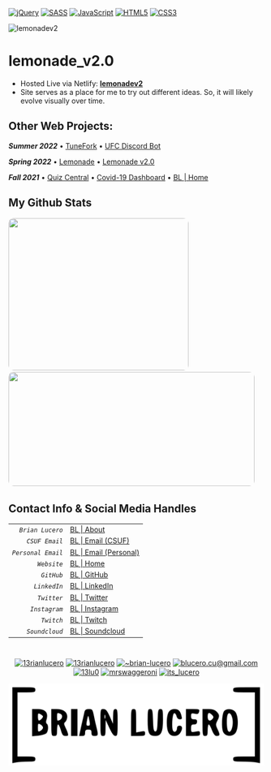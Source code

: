 [![jQuery](https://img.shields.io/badge/jquery-%230769AD.svg?style=for-the-badge&logo=jquery&logoColor=white)](https://github.com/13rianlucero/13rianlucero.github.io/tree/main/assets/js)
[![SASS](https://img.shields.io/badge/SASS-hotpink.svg?style=for-the-badge&logo=SASS&logoColor=white)](https://github.com/13rianlucero/13rianlucero.github.io/tree/main/assets/sass)
[![JavaScript](https://img.shields.io/badge/javascript-%23323330.svg?style=for-the-badge&logo=javascript&logoColor=%23F7DF1E)](https://github.com/13rianlucero/13rianlucero.github.io/tree/main/assets/js)
[![HTML5](https://img.shields.io/badge/html5-%23E34F26.svg?style=for-the-badge&logo=html5&logoColor=white)](https://github.com/13rianlucero/13rianlucero.github.io/blob/main/index.html)
[![CSS3](https://img.shields.io/badge/css3-%231572B6.svg?style=for-the-badge&logo=css3&logoColor=white)](https://github.com/13rianlucero/13rianlucero.github.io/tree/main/assets/css)
<p align="left"> <img src="https://komarev.com/ghpvc/?username=lemonadev2&label=Page%20views&color=0e75b6&style=flat" alt="lemonadev2" /> </p>

# lemonade_v2.0
- Hosted Live via Netlify: **[lemonadev2](https://lemonadev2.netlify.app/)**
- Site serves as a place for me to try out different ideas. So, it will likely evolve visually over time.                

## Other Web Projects:
***Summer 2022***
 • [TuneFork](https://tunefork.netlify.app/)
 • [UFC Discord Bot](https://github.com/quentinmay/ufc-bot)
 
***Spring 2022***
 • [Lemonade](https://1emonade.netlify.app/)
 • [Lemonade v2.0](https://lemonadev2.netlify.app/) 
 
***Fall 2021***
 • [Quiz Central](https://personality-quiz-projec.web.app/index.html)
 • [Covid-19 Dashboard](https://vanilla-covid-dashboard.netlify.app/)
 • [BL \| Home](https://13rianlucero.github.io/)

## My Github Stats
<p align="left">
   <img width="355" height="300" src="https://github-readme-stats.vercel.app/api/top-langs/?username=13rianlucero&count_private=true&theme=highcontrast&langs_count=7&hide=TypeScript,SCSS,Dockerfile&exclude_repo=CrabAgePrediction,ottergram-hw2,ottergram,projects,coffee-run,13rianlucero.github.io,SWIFT-ONLY,Light,UDP-Pinger" style="border-radius:10px;">
   <img width="485" height="225" src="https://github-readme-stats.vercel.app/api?username=13rianlucero&show_icons=true&theme=highcontrast&include_all_commits=true&hide=stars&count_private=true" style="border-radius:10px;">
<!--     <img width="355" height="225" src="https://github-readme-stats.vercel.app/api?username=13rianlucero&count_private=true" style="border-radius:10px;"> -->
</p>

## Contact Info & Social Media Handles
|                        |                                                              |
| ---------------------: | :----------------------------------------------------------- |
| *`Brian Lucero`*       | [BL \| About](https://13rianlucero.github.io/about.html)     |
| *`CSUF Email`*         | [BL \| Email (CSUF)](mailto:13rianlucero@csu.fullerton.edu)  |
| *`Personal Email`*     | [BL \| Email (Personal)](mailto:blucero.cu@gmail.com)        |
| *`Website`*            | [BL \| Home](https://13rianlucero.github.io/)                |
| *`GitHub`*             | [BL \| GitHub ](https://github.com/13rianlucero)             |
| *`LinkedIn`*           | [BL \| LinkedIn](https://www.linkedin.com/in/~brian-lucero/) |
| *`Twitter`*            | [BL \| Twitter](https://twitter.com/13rianlucero)            |
| *`Instagram`*          | [BL \| Instagram](https://www.instagram.com/13lu0/)          |
| *`Twitch`*             | [BL \| Twitch](https://www.twitch.tv/mrswaggeroni)           |
| *`Soundcloud`*         | [BL \| Soundcloud](https://soundcloud.com/its_lucero)        |

# 
<p align="center">
<a href="https://github.com/13rianlucero" target="blank"><img align="center" src="https://cdn.jsdelivr.net/npm/simple-icons@3.0.1/icons/github.svg" alt="13rianlucero" height="30" width="40" /></a>
<a href="https://twitter.com/13rianlucero" target="blank"><img align="center" src="https://cdn.jsdelivr.net/npm/simple-icons@3.0.1/icons/twitter.svg" alt="13rianlucero" height="30" width="40" /></a>
<a href="https://linkedin.com/in/~brian-lucero" target="blank"><img align="center" src="https://cdn.jsdelivr.net/npm/simple-icons@3.0.1/icons/linkedin.svg" alt="~brian-lucero" height="30" width="40" /></a>
<a href="mailtp:blucero.cu@gmail.com" target="blank"><img align="center" src="https://cdn.jsdelivr.net/npm/simple-icons@3.0.1/icons/gmail.svg" alt="blucero.cu@gmail.com" height="30" width="40" /></a>
<a href="https://instagram.com/13lu0" target="blank"><img align="center" src="https://cdn.jsdelivr.net/npm/simple-icons@3.0.1/icons/instagram.svg" alt="13lu0" height="30" width="40" /></a>
<a href="https://www.twitch.tv/mrswaggeroni" target="blank"><img align="center" src="https://cdn.jsdelivr.net/npm/simple-icons@3.0.1/icons/twitch.svg" alt="mrswaggeroni" height="30" width="40" /></a>
<!-- <a href="mailto:13rianlucero@csu.fullerton.edu" target="blank"><img align="center" src="https://cdn.jsdelivr.net/npm/simple-icons@3.0.1/icons/outlook.svg" alt="13rianlucero@csu.fullerton.edu" height="30" width="40" /></a> -->
<a href="https://soundcloud.com/its_lucero" target="blank"><img align="center" src="https://cdn.jsdelivr.net/npm/simple-icons@3.0.1/icons/soundcloud.svg" alt="its_lucero" height="30" width="40" /></a>
</p>

<p align="center">
<a href="https://13rianlucero.github.io/" target="blank"><img align="center" src="https://raw.githubusercontent.com/13rianlucero/13rianlucero.github.io/0994a793c0de804a83e8792e21ed78e8bc882fbc/images/brian/bl-logo.svg" alt="BL | Home"/></a>
</p>
